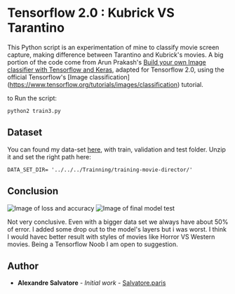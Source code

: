 # Tensorflow 2.0 : Kubrick VS Tarantino

This Python script is an experimentation of mine to classify movie screen capture, making difference between Tarantino and Kubrick's movies. A big portion of the code come from Arun Prakash's [Build your own Image classifier with Tensorflow and Keras](https://blog.francium.tech/build-your-own-image-classifier-with-tensorflow-and-keras-dc147a15e38e), adapted for Tensorflow 2.0, using the official Tensorflow's [Image classification] (https://www.tensorflow.org/tutorials/images/classification) tutorial.

to Run the script:
```
python2 train3.py
```

## Dataset

You can found my data-set [here](http://salvatore.paris/download/training-movie-director.zip), with train, validation and test folder.
Unzip it and set the right path here:
```
DATA_SET_DIR= '../../../Trainning/training-movie-director/'
```

## Conclusion

![Image of loss and accuracy](https://pbs.twimg.com/media/ENhyJkcWsAAVmbd?format=jpg)
![Image of final model test](https://pbs.twimg.com/media/ENhyJkWXUAIlwJP?format=jpg)

Not very conclusive. Even with a bigger data set we always have about 50% of error.
I added some drop out to the model's layers but i was worst.
I think I would havec better result with styles of movies like Horror VS Western movies. Being a Tensorflow Noob I am open to suggestion.

## Author

* **Alexandre Salvatore** - *Initial work* - [Salvatore.paris](https://http://salvatore.paris/)